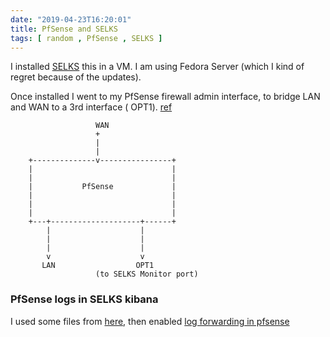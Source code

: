 ```yaml
---
date: "2019-04-23T16:20:01"
title: PfSense and SELKS
tags: [ random , PfSense , SELKS ]
---
```


I installed [SELKS](https://www.stamus-networks.com/2017/08/22/selks-4-0/) this in a VM. I am using Fedora Server (which
I kind of regret because of the updates).

Once installed I went to my PfSense firewall admin interface, to bridge LAN and WAN to a 3rd interface (
OPT1). [ref](https://www.techdodo.co.uk/adding-span-port-pfsense)

```
                   WAN
                   +
                   |
                   |
    +--------------v----------------+
    |                               |
    |                               |
    |           PfSense             |
    |                               |
    |                               |
    |                               |
    +---+--------------------+------+
        |                    |
        |                    |
        |                    |
        v                    v
       LAN                  OPT1
                   (to SELKS Monitor port)
```

### PfSense logs in SELKS kibana

I used some files from [here](https://github.com/patrickjennings/logstash-pfsense), then
enabled [log forwarding in pfsense](https://docs.netgate.com/pfsense/en/latest/monitoring/copying-logs-to-a-remote-host-with-syslog.html)
